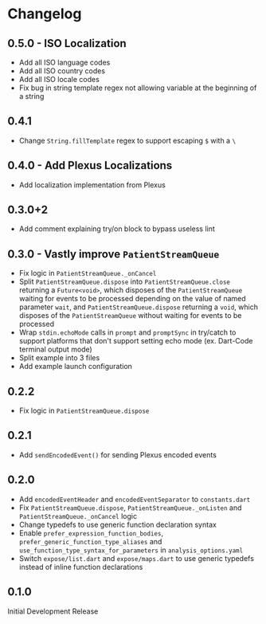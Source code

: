 # Changelog

## 0.5.0 - ISO Localization

- Add all ISO language codes
- Add all ISO country codes
- Add all ISO locale codes
- Fix bug in string template regex not allowing variable at the beginning of a string


## 0.4.1

- Change `String.fillTemplate` regex to support escaping `$` with a `\`


## 0.4.0 - Add Plexus Localizations

- Add localization implementation from Plexus


## 0.3.0+2

- Add comment explaining try/on block to bypass useless lint


## 0.3.0 - Vastly improve `PatientStreamQueue`

- Fix logic in `PatientStreamQueue._onCancel`
- Split `PatientStreamQueue.dispose` into `PatientStreamQueue.close` returning a `Future<void>`, which disposes of the `PatientStreamQueue` waiting for events to be processed depending on the value of named parameter `wait`, and `PatientStreamQueue.dispose` returning a `void`, which disposes of the `PatientStreamQueue` without waiting for events to be processed
- Wrap `stdin.echoMode` calls in `prompt` and `promptSync` in try/catch to support platforms that don't support setting echo mode (ex. Dart-Code terminal output mode)
- Split example into 3 files
- Add example launch configuration


## 0.2.2

- Fix logic in `PatientStreamQueue.dispose`


## 0.2.1

- Add `sendEncodedEvent()` for sending Plexus encoded events


## 0.2.0

- Add `encodedEventHeader` and `encodedEventSeparator` to `constants.dart`
- Fix `PatientStreamQueue.dispose`, `PatientStreamQueue._onListen` and `PatientStreamQueue._onCancel` logic
- Change typedefs to use generic function declaration syntax
- Enable `prefer_expression_function_bodies`, `prefer_generic_function_type_aliases` and `use_function_type_syntax_for_parameters` in `analysis_options.yaml`
- Switch `expose/list.dart` and `expose/maps.dart` to use generic typedefs instead of inline function declarations


## 0.1.0

Initial Development Release
